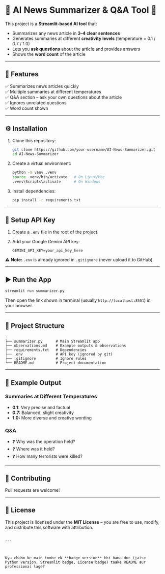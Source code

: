 
# 📰 AI News Summarizer & Q&A Tool 🚀

This project is a **Streamlit-based AI tool** that:
- Summarizes any news article in **3–4 clear sentences**  
- Generates summaries at different **creativity levels** (temperature = 0.1 / 0.7 / 1.0)  
- Lets you **ask questions** about the article and provides answers  
- Shows the **word count** of the article  

---

## 📌 Features
✅ Summarizes news articles quickly  
✅ Multiple summaries at different temperatures  
✅ Q&A section – ask your own questions about the article  
✅ Ignores unrelated questions  
✅ Word count shown  

---

## ⚙️ Installation

1. Clone this repository:
   ```bash
   git clone https://github.com/your-username/AI-News-Summarizer.git
   cd AI-News-Summarizer
   ```

2. Create a virtual environment:

   ```bash
   python -m venv .venv
   source .venv/bin/activate   # On Linux/Mac
   .venv\Scripts\activate      # On Windows
   ```

3. Install dependencies:

   ```bash
   pip install -r requirements.txt
   ```

---

## 🔑 Setup API Key

1. Create a `.env` file in the root of the project.
2. Add your Google Gemini API key:

   ```env
   GEMINI_API_KEY=your_api_key_here
   ```

⚠️ **Note:** `.env` is already ignored in `.gitignore` (never upload it to GitHub).

---

## ▶️ Run the App

```bash
streamlit run summarizer.py
```

Then open the link shown in terminal (usually `http://localhost:8501`) in your browser.

---

## 📂 Project Structure

```
.
├── summarizer.py      # Main Streamlit app
├── observations.md    # Example outputs & observations
├── requirements.txt   # Dependencies
├── .env               # API key (ignored by git)
├── .gitignore         # Ignore rules
└── README.md          # Project documentation
```

---

## 📝 Example Output

### Summaries at Different Temperatures

* **0.1:** Very precise and factual  
* **0.7:** Balanced, slight creativity  
* **1.0:** More diverse and creative wording  

### Q&A

* ❓ Why was the operation held?  
* ❓ Where was it held?  
* ❓ How many terrorists were killed?  

---

## 🤝 Contributing

Pull requests are welcome!  

---

## 📜 License

This project is licensed under the **MIT License** – you are free to use, modify, and distribute this software with attribution.
````

---



Kya chaho ke main tumhe ek **badge version** bhi bana dun (jaise Python version, Streamlit badge, License badge) taake README aur professional lage?
